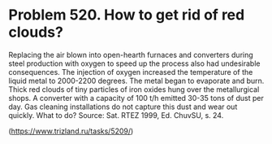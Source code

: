 # Problem 520. How to get rid of red clouds?

Replacing the air blown into open-hearth furnaces and converters during steel production with oxygen to speed up the process also had undesirable consequences. The injection of oxygen increased the temperature of the liquid metal to 2000-2200 degrees. The metal began to evaporate and burn. Thick red clouds of tiny particles of iron oxides hung over the metallurgical shops. A converter with a capacity of 100 t/h emitted 30-35 tons of dust per day. Gas cleaning installations do not capture this dust and wear out quickly. What to do? Source: Sat. RTEZ 1999, Ed. ChuvSU, s. 24.

(https://www.trizland.ru/tasks/5209/)